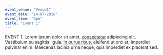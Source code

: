 ```yaml
---
event_venue: "Venue1"
event_date: "14-07-2018"
event_time: "5pm"
title: "Event 1"
---
```


EVENT 1. Lorem ipsum dolor sit amet, <a href="http://tuff-studio.com/projects/raw-craft/02.jpg">consectetur</a> adipiscing elit. Vestibulum eu sagittis ligula. <a href="https://www.youtube.com/watch?v=_sI_Ps7JSEk">In purus risus</a>, eleifend ut orci et, imperdiet pulvinar enim. Maecenas lacinia urna neque, quis imperdiet ex placerat sed.